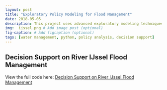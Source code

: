 ```yaml
---
layout: post
title: "Exploratory Policy Modeling for Flood Management"
date: 2018-05-05
description: This project uses advanced exploratory modeling techniques to provide policy support on a water management case study.
img:  ijssel.png # Add image post (optional)
fig-caption: # Add figcaption (optional)
tags: [water management, python, policy analysis, decision support]
---
```


## Decision Support on River IJssel Flood Management

View the full code here: [Decision Support on River IJssel Flood Management](https://github.com/shannongross/Model-Based-Decision-Making)
